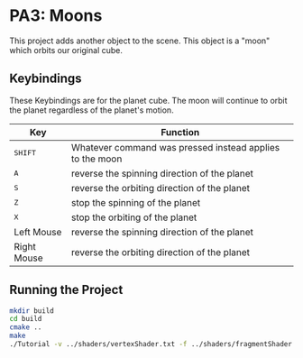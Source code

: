 # PA3: Moons
This project adds another object to the scene. This object is a "moon" which orbits our original cube.

## Keybindings

These Keybindings are for the planet cube. The moon will continue to orbit the planet regardless of the planet's motion.

Key | Function
------------ | -------------
<kbd>SHIFT</kbd> | Whatever command was pressed instead applies to the moon
<kbd>A</kbd> | reverse the spinning direction of the planet
<kbd>S</kbd> | reverse the orbiting direction of the planet
<kbd>Z</kbd> | stop the spinning of the planet
<kbd>X</kbd> | stop the orbiting of the planet
Left Mouse | reverse the spinning direction of the planet
Right Mouse | reverse the orbiting direction of the planet

## Running the Project

```bash
mkdir build
cd build
cmake ..
make
./Tutorial -v ../shaders/vertexShader.txt -f ../shaders/fragmentShader.txt
```
